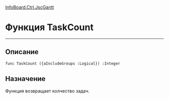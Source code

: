 ﻿---
Link: InfoBoard.Ctrl.JscGantt.@TaskCount
---

<!---  Навигация
[Имя проекта](#) :
-->
[InfoBoard.Ctrl.JscGantt](Default)

# Функция TaskCount
---

## Описание

    func TaskCount ({aIncludeGroups :Logical}) :Integer

<!--
## Аргументы{#Args}

### Аргумент1

Описание аргумента 1
-->

## Назначение

Функция возвращает колчество задач.

<!--
## Пример

    TaskCount...
-->

